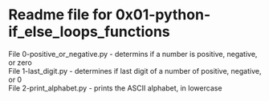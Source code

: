 # Readme file for 0x01-python-if_else_loops_functions  

File 0-positive_or_negative.py - determins if a number is positive, negative, or zero  
File 1-last_digit.py - determines if last digit of a number of positive, negative, or 0  
File 2-print_alphabet.py - prints the ASCII alphabet, in lowercase
